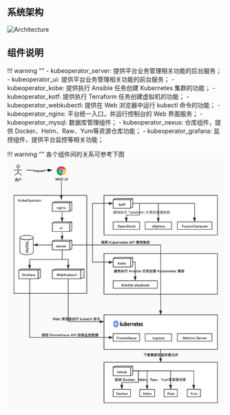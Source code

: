 
## 系统架构

![Architecture](https://kubeoperator.io/images/screenshot/ko-framework.svg)

## 组件说明

!!! warning ""
    - kubeoperator_server: 提供平台业务管理相关功能的后台服务；
    - kubeoperator_ui: 提供平台业务管理相关功能的前台服务；
    - kubeoperator_kobe: 提供执行 Ansible 任务创建 Kubernetes 集群的功能；
    - kubeoperator_kotf: 提供执行 Terraform 任务创建虚拟机的功能；
    - kubeoperator_webkubectl: 提供在 Web 浏览器中运行 kubectl 命令的功能；
    - kubeoperator_nginx: 平台统一入口，并运行控制台的 Web 界面服务；
    - kubeoperator_mysql: 数据库管理组件；
    - kubeoperator_nexus: 仓库组件，提供 Docker、Helm、Raw、Yum等资源仓库功能；
    - kubeoperator_grafana: 监控组件，提供平台监控等相关功能；

!!! warning ""
各个组件间的关系可参考下图
![组件说明](./img/components.png)